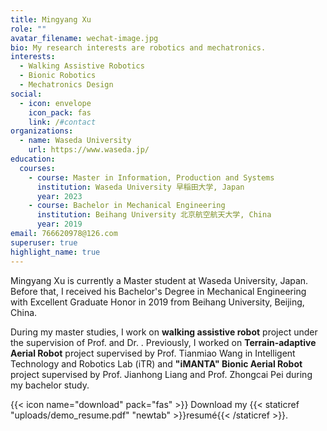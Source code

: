 ```yaml
---
title: Mingyang Xu
role: ""
avatar_filename: wechat-image.jpg
bio: My research interests are robotics and mechatronics.
interests:
  - Walking Assistive Robotics
  - Bionic Robotics
  - Mechatronics Design
social:
  - icon: envelope
    icon_pack: fas
    link: /#contact
organizations:
  - name: Waseda University
    url: https://www.waseda.jp/
education:
  courses:
    - course: Master in Information, Production and Systems
      institution: Waseda University 早稲田大学, Japan
      year: 2023
    - course: Bachelor in Mechanical Engineering
      institution: Beihang University 北京航空航天大学, China
      year: 2019
email: 766620978@126.com
superuser: true
highlight_name: true
---
```

Mingyang Xu is currently a Master student at Waseda University, Japan. Before that, I received his Bachelor's Degree in Mechanical Engineering with Excellent Graduate Honor in 2019 from Beihang University, Beijing, China.

During my master studies, I work on **walking assistive robot** project under the supervision of Prof. and Dr. . Previously, I worked on **Terrain-adaptive Aerial Robot** project supervised by Prof. Tianmiao Wang in Intelligent Technology and Robotics Lab (iTR) and **"iMANTA" Bionic Aerial Robot** project supervised by Prof. Jianhong Liang and Prof. Zhongcai Pei during my bachelor study.

{{< icon name="download" pack="fas" >}} Download my {{< staticref "uploads/demo_resume.pdf" "newtab" >}}resumé{{< /staticref >}}.